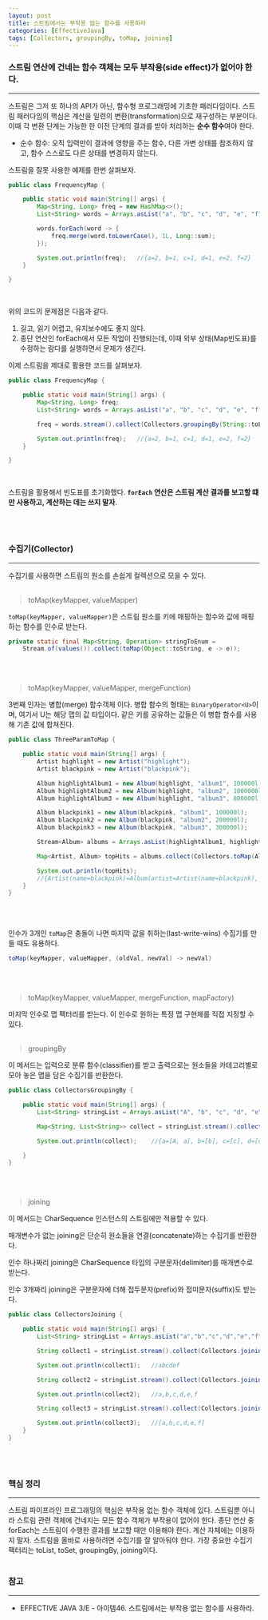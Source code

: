 ```yaml
---
layout: post
title: 스트림에서는 부작용 없는 함수를 사용하라
categories: [EffectiveJava]
tags: [Collectors, groupingBy, toMap, joining]
---
```


### 스트림 연산에 건네는 함수 객체는 모두 부작용(side effect)가 없어야 한다.
<hr>

스트림은 그저 또 하나의 API가 아닌, 함수형 프로그래밍에 기초한 패러다임이다.
스트림 패러다임의 핵심은 계산을 일련의 변환(transformation)으로 재구성하는 부분이다.
이때 각 변환 단계는 가능한 한 이전 단계의 결과를 받아 처리하는 **순수 함수**여야 한다.

* 순수 함수: 오직 입력만이 결과에 영향을 주는 함수, 다른 가변 상태를 참조하지 않고, 함수 스스로도 다른 상태를 변경하지 않는다.

스트림을 잘못 사용한 예제를 한번 살펴보자.

```java
public class FrequencyMap {

	public static void main(String[] args) {
		Map<String, Long> freq = new HashMap<>();
		List<String> words = Arrays.asList("a", "b", "c", "d", "e", "f", "A", "E", "F");

		words.forEach(word -> {
			freq.merge(word.toLowerCase(), 1L, Long::sum);
		});

		System.out.println(freq);   //{a=2, b=1, c=1, d=1, e=2, f=2}
	}

}
```
<br>

위의 코드의 문제점은 다음과 같다. 

1. 길고, 읽기 어렵고, 유지보수에도 좋지 않다.
2. 종단 연산인 forEach에서 모든 작업이 진행되는데, 이때 외부 상태(Map빈도표)를 수정하는 람다를 실행하면서 문제가 생긴다.

이제 스트림을 제대로 활용한 코드를 살펴보자.

```java
public class FrequencyMap {

	public static void main(String[] args) {
		Map<String, Long> freq;
		List<String> words = Arrays.asList("a", "b", "c", "d", "e", "f", "A", "E", "F");

		freq = words.stream().collect(Collectors.groupingBy(String::toLowerCase, Collectors.counting()));

		System.out.println(freq);   //{a=2, b=1, c=1, d=1, e=2, f=2}
	}

}
```
<br>

스트림을 활용해서 빈도표를 초기화했다.
**`forEach` 연산은 스트림 계산 결과를 보고할 떄만 사용하고, 계산하는 데는 쓰지 말자**.

<br><br>

### 수집기(Collector)
<hr>

수집기를 사용하면 스트림의 원소를 손쉽게 컬렉션으로 모을 수 있다.
<br><br>

> toMap(keyMapper, valueMapper)

`toMap(keyMapper, valueMapper)`은 스트림 원소를 키에 매핑하는 함수와 값에 매핑하는 함수를 인수로 받는다.
```java
private static final Map<String, Operation> stringToEnum =
    Stream.of(values()).collect(toMap(Object::toString, e -> e));
```
<br><br>

> toMap(keyMapper, valueMapper, mergeFunction)

3번째 인자는 병합(merge) 함수객체 이다. 병합 함수의 형태는 `BinaryOperator<U>`이며, 여기서 U는 해당 맵의 값 타입이다.
같은 키를 공유하는 값들은 이 병합 함수를 사용해 기존 값에 합쳐진다.

```java
public class ThreeParamToMap {

	public static void main(String[] args) {
		Artist highlight = new Artist("highlight");
		Artist blackpink = new Artist("blackpink");

		Album highlightAlbum1 = new Album(highlight, "album1", 100000l);
		Album highlightAlbum2 = new Album(highlight, "album2", 1000000l);
		Album highlightAlbum3 = new Album(highlight, "album3", 800000l);

		Album blackpink1 = new Album(blackpink, "album1", 100000l);
		Album blackpink2 = new Album(blackpink, "album2", 200000l);
		Album blackpink3 = new Album(blackpink, "album3", 300000l);

		Stream<Album> albums = Arrays.asList(highlightAlbum1, highlightAlbum2, highlightAlbum3, blackpink1, blackpink2, blackpink3).stream();

		Map<Artist, Album> topHits = albums.collect(Collectors.toMap(Album::getArtist, a -> a, BinaryOperator.maxBy(Comparator.comparing(Album::getSales))));

		System.out.println(topHits);
		//{Artist(name=blackpink)=Album(artist=Artist(name=blackpink), name=album3, sales=300000), Artist(name=highlight)=Album(artist=Artist(name=highlight), name=album2, sales=1000000)}
	}
}
```
<br><br>

인수가 3개인 `toMap`은 충돌이 나면 마지막 값을 취하는(last-write-wins) 수집기를 만들 때도 유용하다.

```java
toMap(keyMapper, valueMapper, (oldVal, newVal) -> newVal)
```
<br><br>

> toMap(keyMapper, valueMapper, mergeFunction, mapFactory)

마지막 인수로 맵 팩터리를 받는다. 이 인수로 원하는 특정 맵 구현체를 직접 지정할 수 있다.
<br><br>

> groupingBy

이 메서드는 입력으로 분류 함수(classifier)를 받고 출력으로는 원소들을 카테고리별로 모아 놓은 맵을 담은 수집기를 반환한다.

```java
public class CollectorsGroupingBy {

	public static void main(String[] args) {
		List<String> stringList = Arrays.asList("A", "b", "c", "d", "e", "f", "a", "F");

		Map<String, List<String>> collect = stringList.stream().collect(Collectors.groupingBy(String::toLowerCase));

		System.out.println(collect);    //{a=[A, a], b=[b], c=[c], d=[d], e=[e], f=[f, F]}

	}
}
```
<br><br>

> joining

이 메서드는 CharSequence 인스턴스의 스트림에만 적용할 수 있다.

매개변수가 없는 joining은 단순히 원소들을 연결(concatenate)하는 수집기를 반환한다.

인수 하나짜리 joining은 CharSequence 타입의 구분문자(delimiter)를 매개변수로 받는다.

인수 3개짜리 joining은 구분문자에 더해 접두문자(prefix)와 접미문자(suffix)도 받는다.

```java
public class CollectorsJoining {

	public static void main(String[] args) {
		List<String> stringList = Arrays.asList("a","b","c","d","e","f");

		String collect1 = stringList.stream().collect(Collectors.joining());

		System.out.println(collect1);   //abcdef

		String collect2 = stringList.stream().collect(Collectors.joining(","));

		System.out.println(collect2);   //a,b,c,d,e,f

		String collect3 = stringList.stream().collect(Collectors.joining(",", "[", "]"));

		System.out.println(collect3);   //[a,b,c,d,e,f]
	}
}
```
<br><br>

### 핵심 정리
<hr>

스트림 파이프라인 프로그래밍의 핵심은 부작용 없는 함수 객체에 있다.
스트림뿐 아니라 스트림 관련 객체에 건네지는 모든 함수 객체가 부작용이 없어야 한다.
종단 연산 중 forEach는 스트림이 수행한 결과를 보고할 때만 이용해야 한다.
계산 자체에는 이용하지 말자.
스트림을 올바로 사용하려면 수집기를 잘 알아둬야 한다.
가장 중요한 수집기 팩터리는 toList, toSet, groupingBy, joining이다.
<br><br>

### 참고
<hr>

* EFFECTIVE JAVA 3/E - 아이템46. 스트림에서는 부작용 없는 함수를 사용하라.
